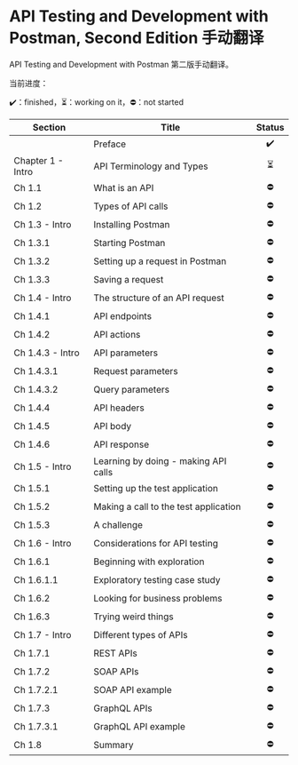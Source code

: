 # API Testing and Development with Postman, Second Edition 手动翻译

API Testing and Development with Postman 第二版手动翻译。

当前进度：

:heavy_check_mark:：finished，:hourglass_flowing_sand:：working on it，:no_entry:：not started

| Section           | Title                                 |          Status          |
| ----------------- | ------------------------------------- | :----------------------: |
|                   | Preface                               |    :heavy_check_mark:    |
| Chapter 1 - Intro | API Terminology and Types             | :hourglass_flowing_sand: |
| Ch 1.1            | What is an API                        |        :no_entry:        |
| Ch 1.2            | Types of API calls                    |        :no_entry:        |
| Ch 1.3 - Intro    | Installing Postman                    |        :no_entry:        |
| Ch 1.3.1          | Starting Postman                      |        :no_entry:        |
| Ch 1.3.2          | Setting up a request in Postman       |        :no_entry:        |
| Ch 1.3.3          | Saving a request                      |        :no_entry:        |
| Ch 1.4 - Intro    | The structure of an API request       |        :no_entry:        |
| Ch 1.4.1          | API endpoints                         |        :no_entry:        |
| Ch 1.4.2          | API actions                           |        :no_entry:        |
| Ch 1.4.3 - Intro  | API parameters                        |        :no_entry:        |
| Ch 1.4.3.1        | Request parameters                    |        :no_entry:        |
| Ch 1.4.3.2        | Query parameters                      |        :no_entry:        |
| Ch 1.4.4          | API headers                           |        :no_entry:        |
| Ch 1.4.5          | API body                              |        :no_entry:        |
| Ch 1.4.6          | API response                          |        :no_entry:        |
| Ch 1.5 - Intro    | Learning by doing - making API calls  |        :no_entry:        |
| Ch 1.5.1          | Setting up the test application       |        :no_entry:        |
| Ch 1.5.2          | Making a call to the test application |        :no_entry:        |
| Ch 1.5.3          | A challenge                           |        :no_entry:        |
| Ch 1.6 - Intro    | Considerations for API testing        |        :no_entry:        |
| Ch 1.6.1          | Beginning with exploration            |        :no_entry:        |
| Ch 1.6.1.1        | Exploratory testing case study        |        :no_entry:        |
| Ch 1.6.2          | Looking for business problems         |        :no_entry:        |
| Ch 1.6.3          | Trying weird things                   |        :no_entry:        |
| Ch 1.7 - Intro    | Different types of APIs               |        :no_entry:        |
| Ch 1.7.1          | REST APIs                             |        :no_entry:        |
| Ch 1.7.2          | SOAP APIs                             |        :no_entry:        |
| Ch 1.7.2.1        | SOAP API example                      |        :no_entry:        |
| Ch 1.7.3          | GraphQL APIs                          |        :no_entry:        |
| Ch 1.7.3.1        | GraphQL API example                   |        :no_entry:        |
| Ch 1.8            | Summary                               |        :no_entry:        |